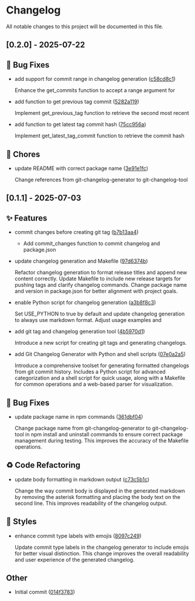 # Changelog

All notable changes to this project will be documented in this file.


## [0.2.0] - 2025-07-22


## 🐛 Bug Fixes

- add support for commit range in changelog generation ([c58cd8c1](../../commit/c58cd8c13b45836f58e48d37003cf9573cc73f51))

  Enhance the get_commits function to accept a range argument for
- add function to get previous tag commit ([5282a119](../../commit/5282a119c3527014d7d4eff7618f3fd10ea5f355))

  Implement get_previous_tag function to retrieve the second most recent
- add function to get latest tag commit hash ([75cc956a](../../commit/75cc956a65e97e88ccf11b6c94304bb2e4303924))

  Implement get_latest_tag_commit function to retrieve the commit hash

## 🔧 Chores

- update README with correct package name ([3e91e1fc](../../commit/3e91e1fc7bb2f126003e828bbd44d573e9b6a821))

  Change references from git-changelog-generator to git-changelog-tool


## [0.1.1] - 2025-07-03


## ✨ Features

- commit changes before creating git tag ([b7b13aa4](../../commit/b7b13aa4192bd3c81de85619a3a70577871f2a97))

  - Add commit_changes function to commit changelog and package.json
- update changelog generation and Makefile ([97d6374b](../../commit/97d6374bd1b444b29a1a00522c5436ab7556bec4))

  Refactor changelog generation to format release titles and append new content correctly. Update Makefile to include new release targets for pushing tags and clarify changelog commands. Change package name and version in package.json for better alignment with project goals.
- enable Python script for changelog generation ([a3b8f8c3](../../commit/a3b8f8c3810a4c93f94f537dd91c2c3875da3951))

  Set USE_PYTHON to true by default and update changelog generation to always use markdown format. Adjust usage examples and
- add git tag and changelog generation tool ([4b5970d1](../../commit/4b5970d1a1756016d77c788c3c6e39620da8693b))

  Introduce a new script for creating git tags and generating changelogs.
- add Git Changelog Generator with Python and shell scripts ([07e0a2a5](../../commit/07e0a2a5b4d0c53ea8a8e1fe53f05df97adcb34a))

  Introduce a comprehensive toolset for generating formatted changelogs from git commit history. Includes a Python script for advanced categorization and a shell script for quick usage, along with a Makefile for common operations and a web-based parser for visualization.

## 🐛 Bug Fixes

- update package name in npm commands ([361dbf04](../../commit/361dbf0486fb86b914f985b976646703bc2ea9ea))

  Change package name from git-changelog-generator to git-changelog-tool in npm install and uninstall commands to ensure correct package management during testing. This improves the accuracy of the Makefile operations.

## ♻️ Code Refactoring

- update body formatting in markdown output ([c73c5b1c](../../commit/c73c5b1c9a0024cf6dd762766ab9c489b8b18e81))

  Change the way commit body is displayed in the generated markdown by removing the asterisk formatting and placing the body text on the second line. This improves readability of the changelog output.

## 💄 Styles

- enhance commit type labels with emojis ([8097c249](../../commit/8097c24918b4523b054e58606c34563342fa35d3))

  Update commit type labels in the changelog generator to include emojis for better visual distinction. This change improves the overall readability and user experience of the generated changelog.

## Other

- Initial commit ([014f3783](../../commit/014f378318726aba1bf2035022f192058905eef4))

